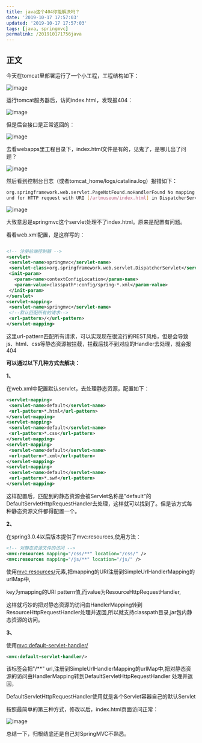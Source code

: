 ```yaml
---
title: java这个404你能解决吗？
date: '2019-10-17 17:57:03'
updated: '2019-10-17 17:57:03'
tags: [java, springmvc]
permalink: /201910171756java
---
```


## 正文

今天在tomcat里部署运行了一个小工程，工程结构如下：

![image](https://cdn.jsdelivr.net/gh/smallersoup/jsDelivr-cdn@main/blog/article/imgconvert-csdnimg/ba6e7774b3bc5b7339659b63665b8f6e.png)

运行tomcat服务器后，访问index.html，发现报404：

![image](https://cdn.jsdelivr.net/gh/smallersoup/jsDelivr-cdn@main/blog/article/imgconvert-csdnimg/992368e1fe38f2ac2506ae33bc7bc49a.png)

但是后台接口是正常返回的：

![image](https://cdn.jsdelivr.net/gh/smallersoup/jsDelivr-cdn@main/blog/article/imgconvert-csdnimg/d4a9ccb29fee59173fbc62ad16db7368.png)

去看webapps里工程目录下，index.html文件是有的，见鬼了，是哪儿出了问题？

![image](https://cdn.jsdelivr.net/gh/smallersoup/jsDelivr-cdn@main/blog/article/imgconvert-csdnimg/de65e64c8f1ef51a3d2287a02a3d5a66.png)

然后看到控制台日志（或者tomcat_home/logs/catalina.log）报错如下：

```sh
org.springframework.web.servlet.PageNotFound.noHandlerFound No mapping fo
und for HTTP request with URI [/artmuseum/index.html] in DispatcherServlet with name 'springmvc'
```

![image](https://cdn.jsdelivr.net/gh/smallersoup/jsDelivr-cdn@main/blog/article/imgconvert-csdnimg/97a4d97ea72854f8fa64dab4987b093e.png)

大致意思是springmvc这个servlet处理不了index.html。原来是配置有问题。

看看web.xml配置，是这样写的：

```xml

<!-- 注册前端控制器 -->
<servlet>
 <servlet-name>springmvc</servlet-name>
 <servlet-class>org.springframework.web.servlet.DispatcherServlet</servlet-class>
 <init-param>
   <param-name>contextConfigLocation</param-name>
   <param-value>classpath*:config/spring-*.xml</param-value>
 </init-param>
</servlet>
<servlet-mapping>
 <servlet-name>springmvc</servlet-name>
 <!--默认匹配所有的请求-->
 <url-pattern>/</url-pattern>
</servlet-mapping>
```

这里url-pattern匹配所有请求，可以实现现在很流行的REST风格，但是会导致js、html、css等静态资源被拦截，拦截后找不到对应的Handler去处理，就会报404





**可以通过以下几种方式去解决：**



**1、**

在web.xml中配置默认servlet，去处理静态资源，配置如下：

```xml
<servlet-mapping>
 <servlet-name>default</servlet-name>
 <url-pattern>*.html</url-pattern>
</servlet-mapping>
<servlet-mapping>
 <servlet-name>default</servlet-name>
 <url-pattern>*.css</url-pattern>
</servlet-mapping>
<servlet-mapping>
 <servlet-name>default</servlet-name>
 <url-pattern>*.xml</url-pattern>
</servlet-mapping>
<servlet-mapping>
 <servlet-name>default</servlet-name>
 <url-pattern>*.swf</url-pattern>
</servlet-mapping>
```

这样配置后，匹配到的静态资源会被Servlet名称是"default"的DefaultServletHttpRequestHandler去处理，这样就可以找到了。但是该方式每种静态资源文件都得配置一个。



**2、**

 在spring3.0.4以后版本提供了mvc:resources,使用方法：

```xml
<!-- 对静态资源文件的访问 -->      
<mvc:resources mapping="/css/**" location="/css/" />
<mvc:resources mapping="/js/**" location="/js/" />
```

使用<mvc:resources/>元素,把mapping的URI注册到SimpleUrlHandlerMapping的urlMap中,

key为mapping的URI pattern值,而value为ResourceHttpRequestHandler,

这样就巧妙的把对静态资源的访问由HandlerMapping转到ResourceHttpRequestHandler处理并返回,所以就支持classpath目录,jar包内静态资源的访问。


**3、**

使用<mvc:default-servlet-handler/>

```xml
<mvc:default-servlet-handler/>
```

该标签会把"/**" url,注册到SimpleUrlHandlerMapping的urlMap中,把对静态资源的访问由HandlerMapping转到DefaultServletHttpRequestHandler 处理并返回，

DefaultServletHttpRequestHandler使用就是各个Servlet容器自己的默认Servlet

按照最简单的第三种方式，修改以后，index.html页面访问正常：

![image](https://cdn.jsdelivr.net/gh/smallersoup/jsDelivr-cdn@main/blog/article/imgconvert-csdnimg/119c3a9996ab99f06da22678278a84c6.png)

总结一下，归根结底还是自己对SpringMVC不熟悉。

